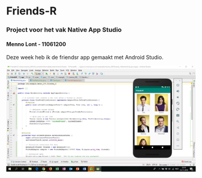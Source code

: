 # Friends-R
### Project voor het vak Native App Studio
#### Menno Lont - 11061200

Deze week heb ik de friendsr app gemaakt met Android Studio.  

<img src="doc/screenshot.png" />
